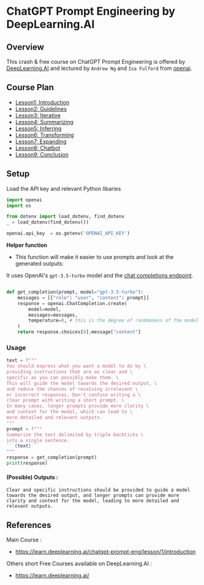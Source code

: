 # ChatGPT Prompt Engineering by DeepLearning.AI


## Overview

This crash & free course on ChatGPT Prompt Engineering is offered by [DeepLearning.AI](https://learn.deeplearning.ai/chatgpt-prompt-eng/lesson/1/introduction) and lectured by `Andrew Ng` and `Isa Fulford` from [openai](openai.com).

## Course Plan

- [Lesson1: Introduction](./l1-intro-notes.md)
- [Lesson2: Guidelines](./l2-guidelines-notes.md)
- [Lesson3: Iterative](./l3-iterative-prompt-dev.md)
- [Lesson4: Summarizing](./l4-summarizing.md)
- [Lesson5: Inferring](./l5-summarizing.md)
- [Lesson6: Transforming](./l6-transforming.md)
- [Lesson7: Expanding](./l7-expanding.md)
- [Lesson8: Chatbot](./l8-chatbot.md)
- [Lesson9: Conclusion](./l9-conclusion.md)

## Setup

Load the API key and relevant Python libaries


```python
import openai
import os

from dotenv import load_dotenv, find_dotenv
_ = load_dotenv(find_dotenv())

openai.api_key  = os.getenv('OPENAI_API_KEY')
```

**Helper function**

- This function will make it easier to use prompts and look at the generated outputs:

It uses OpenAI's `gpt-3.5-turbo` model and the [chat completions endpoint](https://platform.openai.com/docs/guides/chat).


```python

def get_completion(prompt, model="gpt-3.5-turbo"):
    messages = [{"role": "user", "content": prompt}]
    response = openai.ChatCompletion.create(
        model=model,
        messages=messages,
        temperature=0, # this is the degree of randomness of the model's output
    )
    return response.choices[0].message["content"]
```
### Usage

```python
text = f"""
You should express what you want a model to do by \ 
providing instructions that are as clear and \ 
specific as you can possibly make them. \ 
This will guide the model towards the desired output, \ 
and reduce the chances of receiving irrelevant \ 
or incorrect responses. Don't confuse writing a \ 
clear prompt with writing a short prompt. \ 
In many cases, longer prompts provide more clarity \ 
and context for the model, which can lead to \ 
more detailed and relevant outputs.
"""
prompt = f"""
Summarize the text delimited by triple backticks \ 
into a single sentence.
```{text}```
"""
response = get_completion(prompt)
print(response)
```
#### (Possible) Outputs : 

```
Clear and specific instructions should be provided to guide a model towards the desired output, and longer prompts can provide more clarity and context for the model, leading to more detailed and relevant outputs.
```


## References

Main Course : 
- https://learn.deeplearning.ai/chatgpt-prompt-eng/lesson/1/introduction

Others short Free Courses available on DeepLearning.AI : 
- https://learn.deeplearning.ai/





